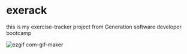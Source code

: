 # exerack
this is my exercise-tracker project from Generation software developer bootcamp

![ezgif com-gif-maker](https://user-images.githubusercontent.com/98447346/164882364-6ab68894-1be6-4c2b-bbd4-3f5304a915d2.gif)
